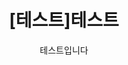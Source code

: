 ---  
layout: post
title: "[테스트]테스트"  
subtitle: "테스트입니다"  
categories: Dev
tags: dev test test1 test2 test3 test4 test5
comments: true  
header-img: img/review/2020-07-13-review-book-12-laws-persuasion-1.png
---